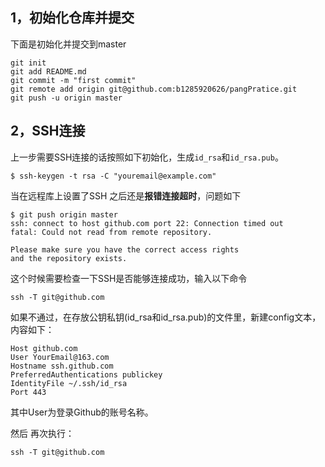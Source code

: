 ## 1，初始化仓库并提交

下面是初始化并提交到master

```shell
git init
git add README.md
git commit -m "first commit"
git remote add origin git@github.com:b1285920626/pangPratice.git
git push -u origin master
```

## 2，SSH连接

上一步需要SSH连接的话按照如下初始化，生成`id_rsa`和`id_rsa.pub`。

```shell
$ ssh-keygen -t rsa -C "youremail@example.com"
```

当在远程库上设置了SSH 之后还是**报错连接超时**，问题如下

```
$ git push origin master
ssh: connect to host github.com port 22: Connection timed out
fatal: Could not read from remote repository.

Please make sure you have the correct access rights
and the repository exists.
```



这个时候需要检查一下SSH是否能够连接成功，输入以下命令

```shell
ssh -T git@github.com
```



如果不通过，在存放公钥私钥(id_rsa和id_rsa.pub)的文件里，新建config文本，内容如下：

```
Host github.com
User YourEmail@163.com
Hostname ssh.github.com
PreferredAuthentications publickey
IdentityFile ~/.ssh/id_rsa
Port 443
```

其中User为登录Github的账号名称。

然后 再次执行：

```shell
ssh -T git@github.com 
```



